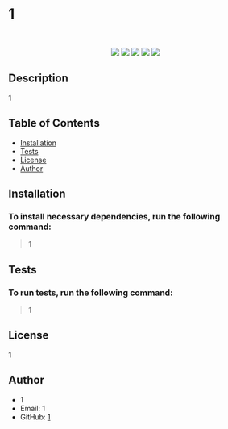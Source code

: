
  
  # 1

  </br>
  <p align="center">
    <img src="https://img.shields.io/github/languages/count/undefined/undefined?style=for-the-badge"  />
    <img src="https://img.shields.io/github/languages/top/undefined/undefined?style=for-the-badge"  />
    <img src="https://img.shields.io/github/repo-size/undefined/undefined?style=for-the-badge"  />   
    <img src="https://img.shields.io/tokei/lines/github/undefined/undefined?style=for-the-badge"  />
    <img src="https://img.shields.io/github/package-json/dependency-version/undefined/undefined/inquirer?style=for-the-badge"/>
        
  </p>

  ## Description 
  
  1

 ## Table of Contents
    
  * [Installation](#installation)
  * [Tests](#test)
  * [License](#license)
  * [Author](#author)

 ## Installation 

 ### To install necessary dependencies, run the following command:
 > 1

 ## Tests
 
 ### To run tests, run the  following command:
 > 1

 ## License 
 1

 ## Author 

 - 1
 - Email: 1
 - GitHub: [1](https://www.github.com/1)
 
